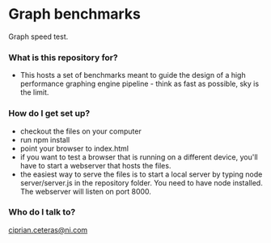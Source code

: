 # Graph benchmarks #

Graph speed test.

### What is this repository for? ###

* This hosts a set of benchmarks meant to guide the design of a high performance graphing engine pipeline - think as fast as possible, sky is the limit.

### How do I get set up? ###

* checkout the files on your computer
* run npm install 
* point your browser to index.html
* if you want to test a browser that is running on a different device, you'll have to start a webserver that hosts the files.
* the easiest way to serve the files is to start a local server by typing node server/server.js in the repository folder. You need to have node installed. The webserver will listen on port 8000.
 
### Who do I talk to? ###

ciprian.ceteras@ni.com
